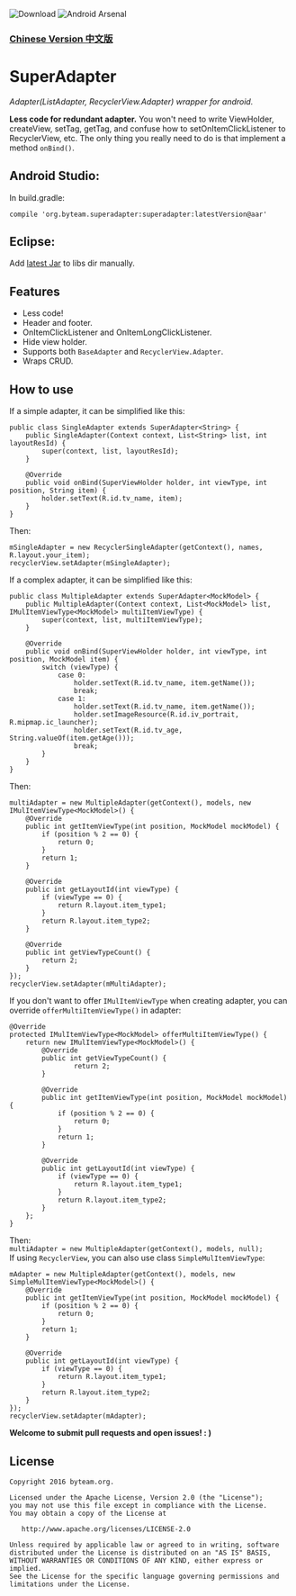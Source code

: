 ![Download](https://api.bintray.com/packages/chenenyu/maven/SuperAdapter/images/download.svg) ![Android Arsenal](https://img.shields.io/badge/Android%20Arsenal-SuperAdapter-brightgreen.svg?style=flat)
### [Chinese Version 中文版](http://www.jianshu.com/p/d6a76fd3ea5b)
# SuperAdapter
*Adapter(ListAdapter, RecyclerView.Adapter) wrapper for android.*

**Less code for redundant adapter.** You won't need to write ViewHolder, createView, setTag, getTag, and confuse how to setOnItemClickListener to RecyclerView, etc. The only thing you really need to do is that implement a method `onBind()`.  

## Android Studio:

In build.gradle:

`compile 'org.byteam.superadapter:superadapter:latestVersion@aar'`
## Eclipse:
Add [latest Jar](https://github.com/byteam/SuperAdapter/releases) to libs dir manually.

## Features
* Less code!
* Header and footer.
* OnItemClickListener and OnItemLongClickListener.
* Hide view holder.
* Supports both `BaseAdapter` and `RecyclerView.Adapter`.
* Wraps CRUD.

## How to use

If a simple adapter, it can be simplified like this:  

```
public class SingleAdapter extends SuperAdapter<String> {
	public SingleAdapter(Context context, List<String> list, int layoutResId) {
		super(context, list, layoutResId);
	}

	@Override
	public void onBind(SuperViewHolder holder, int viewType, int position, String item) {
		holder.setText(R.id.tv_name, item);
	}
}
```  

Then:  

```
mSingleAdapter = new RecyclerSingleAdapter(getContext(), names, R.layout.your_item);  
recyclerView.setAdapter(mSingleAdapter);
```  
If a complex adapter, it can be simplified like this:  

```
public class MultipleAdapter extends SuperAdapter<MockModel> {
	public MultipleAdapter(Context context, List<MockModel> list, IMulItemViewType<MockModel> multiItemViewType) {
		super(context, list, multiItemViewType);
	}

	@Override
	public void onBind(SuperViewHolder holder, int viewType, int position, MockModel item) {
		switch (viewType) {
			case 0:
				holder.setText(R.id.tv_name, item.getName());
				break;
			case 1:
				holder.setText(R.id.tv_name, item.getName());
				holder.setImageResource(R.id.iv_portrait, R.mipmap.ic_launcher);
				holder.setText(R.id.tv_age, String.valueOf(item.getAge()));
				break;
		}
	}
}
```  

Then:  

```
multiAdapter = new MultipleAdapter(getContext(), models, new IMulItemViewType<MockModel>() {
	@Override
	public int getItemViewType(int position, MockModel mockModel) {
		if (position % 2 == 0) {
			return 0;
		}
		return 1;
	}

	@Override
	public int getLayoutId(int viewType) {
		if (viewType == 0) {
			return R.layout.item_type1;
		}
		return R.layout.item_type2;
	}

	@Override
	public int getViewTypeCount() {
		return 2;
	}
});
recyclerView.setAdapter(mMultiAdapter);
```  

If you don't want to offer `IMulItemViewType` when creating adapter, you can override `offerMultiItemViewType()` in adapter:

```
@Override
protected IMulItemViewType<MockModel> offerMultiItemViewType() {
	return new IMulItemViewType<MockModel>() {
		@Override
		public int getViewTypeCount() {
				return 2;
		}

		@Override
		public int getItemViewType(int position, MockModel mockModel) {
			if (position % 2 == 0) {
				return 0;
			}
			return 1;
		}

		@Override
		public int getLayoutId(int viewType) {
			if (viewType == 0) {
				return R.layout.item_type1;
			}
			return R.layout.item_type2;
		}
	};
}
```    

Then:  
`multiAdapter = new MultipleAdapter(getContext(), models, null);`   
If using `RecyclerView`, you can also use class `SimpleMulItemViewType`:  
 
```
mAdapter = new MultipleAdapter(getContext(), models, new SimpleMulItemViewType<MockModel>() {
	@Override
	public int getItemViewType(int position, MockModel mockModel) {
		if (position % 2 == 0) {
			return 0;
		}
		return 1;
	}

	@Override
	public int getLayoutId(int viewType) {
		if (viewType == 0) {
			return R.layout.item_type1;
		}
		return R.layout.item_type2;
	}
});
recyclerView.setAdapter(mAdapter);
```  


**Welcome to submit pull requests and open issues!  : )**

## License

```
Copyright 2016 byteam.org.

Licensed under the Apache License, Version 2.0 (the "License");
you may not use this file except in compliance with the License.
You may obtain a copy of the License at

   http://www.apache.org/licenses/LICENSE-2.0

Unless required by applicable law or agreed to in writing, software
distributed under the License is distributed on an "AS IS" BASIS,
WITHOUT WARRANTIES OR CONDITIONS OF ANY KIND, either express or implied.
See the License for the specific language governing permissions and
limitations under the License.
```

